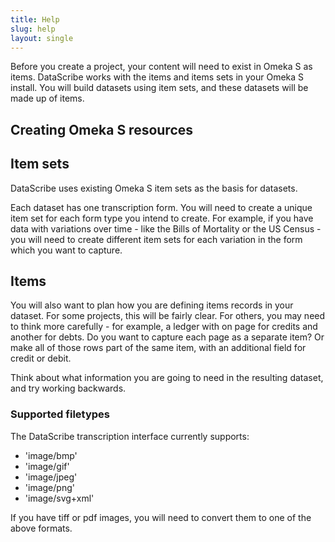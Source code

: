 ```yaml
---
title: Help
slug: help
layout: single
---
```


Before you create a project, your content will need to exist in Omeka S as items. DataScribe works with the items and items sets in your Omeka S install. You will build datasets using item sets, and these datasets will be made up of items.

## Creating Omeka S resources

## Item sets

DataScribe uses existing Omeka S item sets as the basis for datasets. 

Each dataset has one transcription form. You will need to create a unique item set for each form type you intend to create. For example, if you have data with variations over time - like the Bills of Mortality or the US Census - you will need to create different item sets for each variation in the form which you want to capture. 

## Items

You will also want to plan how you are defining items records in your dataset. For some projects, this will be fairly clear. For others, you may need to think more carefully - for example, a ledger with on page for credits and another for debts. Do you want to capture each page as a separate item? Or make all of those rows part of the same item, with an additional field for credit or debit. 

Think about what information you are going to need in the resulting dataset, and try working backwards.

### Supported filetypes

The DataScribe transcription interface currently supports:

- 'image/bmp'
- 'image/gif'
- 'image/jpeg'
- 'image/png'
- 'image/svg+xml'

If you have tiff or pdf images, you will need to convert them to one of the above formats. 